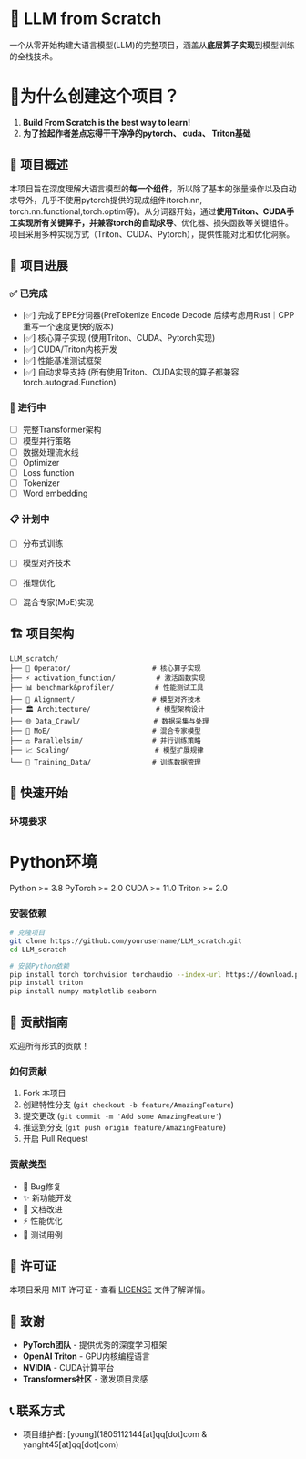 # 🚀 LLM from Scratch
一个从零开始构建大语言模型(LLM)的完整项目，涵盖从**底层算子实现**到模型训练的全栈技术。
# 🤔为什么创建这个项目？

1. **Build From Scratch is the best way to learn!**
2. **为了捡起作者差点忘得干干净净的pytorch、 cuda、 Triton基础**

## 📖 项目概述

本项目旨在深度理解大语言模型的**每一个组件**，所以除了基本的张量操作以及自动求导外，几乎不使用pytorch提供的现成组件(torch.nn, torch.nn.functional,torch.optim等)。从分词器开始，通过**使用Triton、CUDA手工实现所有关键算子，并兼容torch的自动求导**、优化器、损失函数等关键组件。项目采用多种实现方式（Triton、CUDA、Pytorch），提供性能对比和优化洞察。


## 🎯 项目进展

### ✅ 已完成
- [✅] 完成了BPE分词器(PreTokenize Encode Decode  后续考虑用Rust｜CPP 重写一个速度更快的版本)
- [✅] 核心算子实现 (使用Triton、CUDA、Pytorch实现)
- [✅] CUDA/Triton内核开发
- [✅] 性能基准测试框架
- [✅] 自动求导支持 (所有使用Triton、CUDA实现的算子都兼容torch.autograd.Function)

### 🚧 进行中
- [ ] 完整Transformer架构
- [ ] 模型并行策略
- [ ] 数据处理流水线
- [ ] Optimizer
- [ ] Loss function
- [ ] Tokenizer
- [ ] Word embedding 

### 📋 计划中
- [ ] 分布式训练
- [ ] 模型对齐技术
- [ ] 推理优化
- [ ] 混合专家(MoE)实现


## 🏗️ 项目架构

```
LLM_scratch/
├── 🧮 Operator/                    # 核心算子实现
├── ⚡ activation_function/          # 激活函数实现
├── 📊 benchmark&profiler/          # 性能测试工具
├── 🎯 Alignment/                   # 模型对齐技术
├── 🏛️ Architecture/                # 模型架构设计
├── 🌐 Data_Crawl/                  # 数据采集与处理
├── 🔀 MoE/                         # 混合专家模型
├── ⚖️ Parallelsim/                 # 并行训练策略
├── 📈 Scaling/                     # 模型扩展规律
└── 💾 Training_Data/               # 训练数据管理
```


## 🚀 快速开始

### 环境要求

# Python环境
Python >= 3.8
PyTorch >= 2.0
CUDA >= 11.0
Triton >= 2.0


### 安装依赖

```bash
# 克隆项目
git clone https://github.com/yourusername/LLM_scratch.git
cd LLM_scratch

# 安装Python依赖
pip install torch torchvision torchaudio --index-url https://download.pytorch.org/whl/cu118
pip install triton
pip install numpy matplotlib seaborn
```




## 🤝 贡献指南

欢迎所有形式的贡献！

### 如何贡献
1. Fork 本项目
2. 创建特性分支 (`git checkout -b feature/AmazingFeature`)
3. 提交更改 (`git commit -m 'Add some AmazingFeature'`)
4. 推送到分支 (`git push origin feature/AmazingFeature`)
5. 开启 Pull Request

### 贡献类型
- 🐛 Bug修复
- ✨ 新功能开发
- 📝 文档改进
- ⚡ 性能优化
- 🧪 测试用例

## 📄 许可证

本项目采用 MIT 许可证 - 查看 [LICENSE](LICENSE) 文件了解详情。

## 🙏 致谢

- **PyTorch团队** - 提供优秀的深度学习框架
- **OpenAI Triton** - GPU内核编程语言
- **NVIDIA** - CUDA计算平台
- **Transformers社区** - 激发项目灵感

## 📞 联系方式

- 项目维护者: [young](1805112144[at]qq[dot]com & yanght45[at]qq[dot]com)

